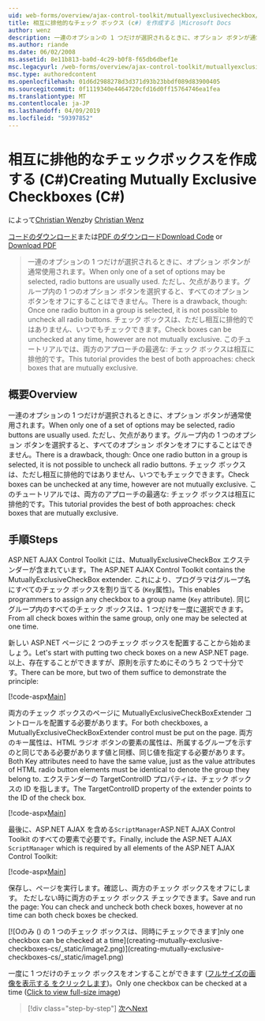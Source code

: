 ```yaml
---
uid: web-forms/overview/ajax-control-toolkit/mutuallyexclusivecheckbox/creating-mutually-exclusive-checkboxes-cs
title: 相互に排他的なチェック ボックス (c#) を作成する |Microsoft Docs
author: wenz
description: 一連のオプションの 1 つだけが選択されるときに、オプション ボタンが通常使用されます。 ただし、欠点があります。1 回 1 つのオプション ボタン グループが選択されて、.
ms.author: riande
ms.date: 06/02/2008
ms.assetid: 8e11b813-ba0d-4c29-b0f8-f65db6dbef1e
msc.legacyurl: /web-forms/overview/ajax-control-toolkit/mutuallyexclusivecheckbox/creating-mutually-exclusive-checkboxes-cs
msc.type: authoredcontent
ms.openlocfilehash: 01d6d2988278d3d371d93b23bbdf089d83900405
ms.sourcegitcommit: 0f1119340e4464720cfd16d0ff15764746ea1fea
ms.translationtype: MT
ms.contentlocale: ja-JP
ms.lasthandoff: 04/09/2019
ms.locfileid: "59397852"
---
```

# <a name="creating-mutually-exclusive-checkboxes-c"></a><span data-ttu-id="10946-104">相互に排他的なチェックボックスを作成する (C#)</span><span class="sxs-lookup"><span data-stu-id="10946-104">Creating Mutually Exclusive Checkboxes (C#)</span></span>

<span data-ttu-id="10946-105">によって[Christian Wenz](https://github.com/wenz)</span><span class="sxs-lookup"><span data-stu-id="10946-105">by [Christian Wenz](https://github.com/wenz)</span></span>

<span data-ttu-id="10946-106">[コードのダウンロード](http://download.microsoft.com/download/9/3/f/93f8daea-bebd-4821-833b-95205389c7d0/MutuallyExclusiveCheckBox0.cs.zip)または[PDF のダウンロード](http://download.microsoft.com/download/b/6/a/b6ae89ee-df69-4c87-9bfb-ad1eb2b23373/mutuallyexclusivecheckbox0CS.pdf)</span><span class="sxs-lookup"><span data-stu-id="10946-106">[Download Code](http://download.microsoft.com/download/9/3/f/93f8daea-bebd-4821-833b-95205389c7d0/MutuallyExclusiveCheckBox0.cs.zip) or [Download PDF](http://download.microsoft.com/download/b/6/a/b6ae89ee-df69-4c87-9bfb-ad1eb2b23373/mutuallyexclusivecheckbox0CS.pdf)</span></span>

> <span data-ttu-id="10946-107">一連のオプションの 1 つだけが選択されるときに、オプション ボタンが通常使用されます。</span><span class="sxs-lookup"><span data-stu-id="10946-107">When only one of a set of options may be selected, radio buttons are usually used.</span></span> <span data-ttu-id="10946-108">ただし、欠点があります。グループ内の 1 つのオプション ボタンを選択すると、すべてのオプション ボタンをオフにすることはできません。</span><span class="sxs-lookup"><span data-stu-id="10946-108">There is a drawback, though: Once one radio button in a group is selected, it is not possible to uncheck all radio buttons.</span></span> <span data-ttu-id="10946-109">チェック ボックスは、ただし相互に排他的ではありません、いつでもチェックできます。</span><span class="sxs-lookup"><span data-stu-id="10946-109">Check boxes can be unchecked at any time, however are not mutually exclusive.</span></span> <span data-ttu-id="10946-110">このチュートリアルでは、両方のアプローチの最適な: チェック ボックスは相互に排他的です。</span><span class="sxs-lookup"><span data-stu-id="10946-110">This tutorial provides the best of both approaches: check boxes that are mutually exclusive.</span></span>


## <a name="overview"></a><span data-ttu-id="10946-111">概要</span><span class="sxs-lookup"><span data-stu-id="10946-111">Overview</span></span>

<span data-ttu-id="10946-112">一連のオプションの 1 つだけが選択されるときに、オプション ボタンが通常使用されます。</span><span class="sxs-lookup"><span data-stu-id="10946-112">When only one of a set of options may be selected, radio buttons are usually used.</span></span> <span data-ttu-id="10946-113">ただし、欠点があります。グループ内の 1 つのオプション ボタンを選択すると、すべてのオプション ボタンをオフにすることはできません。</span><span class="sxs-lookup"><span data-stu-id="10946-113">There is a drawback, though: Once one radio button in a group is selected, it is not possible to uncheck all radio buttons.</span></span> <span data-ttu-id="10946-114">チェック ボックスは、ただし相互に排他的ではありません、いつでもチェックできます。</span><span class="sxs-lookup"><span data-stu-id="10946-114">Check boxes can be unchecked at any time, however are not mutually exclusive.</span></span> <span data-ttu-id="10946-115">このチュートリアルでは、両方のアプローチの最適な: チェック ボックスは相互に排他的です。</span><span class="sxs-lookup"><span data-stu-id="10946-115">This tutorial provides the best of both approaches: check boxes that are mutually exclusive.</span></span>

## <a name="steps"></a><span data-ttu-id="10946-116">手順</span><span class="sxs-lookup"><span data-stu-id="10946-116">Steps</span></span>

<span data-ttu-id="10946-117">ASP.NET AJAX Control Toolkit には、MutuallyExclusiveCheckBox エクステンダーが含まれています。</span><span class="sxs-lookup"><span data-stu-id="10946-117">The ASP.NET AJAX Control Toolkit contains the MutuallyExclusiveCheckBox extender.</span></span> <span data-ttu-id="10946-118">これにより、プログラマはグループ名にすべてのチェック ボックスを割り当てる (`Key`属性)。</span><span class="sxs-lookup"><span data-stu-id="10946-118">This enables programmers to assign any checkbox to a group name (`Key` attribute).</span></span> <span data-ttu-id="10946-119">同じグループ内のすべてのチェック ボックスは、1 つだけを一度に選択できます。</span><span class="sxs-lookup"><span data-stu-id="10946-119">From all check boxes within the same group, only one may be selected at one time.</span></span>

<span data-ttu-id="10946-120">新しい ASP.NET ページに 2 つのチェック ボックスを配置することから始めましょう。</span><span class="sxs-lookup"><span data-stu-id="10946-120">Let's start with putting two check boxes on a new ASP.NET page.</span></span> <span data-ttu-id="10946-121">以上、存在することができますが、原則を示すためにそのうち 2 つで十分です。</span><span class="sxs-lookup"><span data-stu-id="10946-121">There can be more, but two of them suffice to demonstrate the principle:</span></span>

[!code-aspx[Main](creating-mutually-exclusive-checkboxes-cs/samples/sample1.aspx)]

<span data-ttu-id="10946-122">両方のチェック ボックスのページに MutuallyExclusiveCheckBoxExtender コントロールを配置する必要があります。</span><span class="sxs-lookup"><span data-stu-id="10946-122">For both checkboxes, a MutuallyExclusiveCheckBoxExtender control must be put on the page.</span></span> <span data-ttu-id="10946-123">両方のキー属性は、HTML ラジオ ボタンの要素の属性は、所属するグループを示すのと同じである必要があります値と同様、同じ値を指定する必要があります。</span><span class="sxs-lookup"><span data-stu-id="10946-123">Both Key attributes need to have the same value, just as the value attributes of HTML radio button elements must be identical to denote the group they belong to.</span></span> <span data-ttu-id="10946-124">エクステンダーの TargetControlID プロパティは、チェック ボックスの ID を指します。</span><span class="sxs-lookup"><span data-stu-id="10946-124">The TargetControlID property of the extender points to the ID of the check box.</span></span>

[!code-aspx[Main](creating-mutually-exclusive-checkboxes-cs/samples/sample2.aspx)]

<span data-ttu-id="10946-125">最後に、ASP.NET AJAX を含める`ScriptManager`ASP.NET AJAX Control Toolkit のすべての要素で必要です。</span><span class="sxs-lookup"><span data-stu-id="10946-125">Finally, include the ASP.NET AJAX `ScriptManager` which is required by all elements of the ASP.NET AJAX Control Toolkit:</span></span>

[!code-aspx[Main](creating-mutually-exclusive-checkboxes-cs/samples/sample3.aspx)]

<span data-ttu-id="10946-126">保存し、ページを実行します。確認し、両方のチェック ボックスをオフにします。 ただしない時に両方のチェック ボックス チェックできます。</span><span class="sxs-lookup"><span data-stu-id="10946-126">Save and run the page: You can check and uncheck both check boxes, however at no time can both check boxes be checked.</span></span>


[![O<span data-ttu-id="10946-127">のみ () の 1 つのチェック ボックスは、同時にチェックできます]</span><span class="sxs-lookup"><span data-stu-id="10946-127">nly one checkbox can be checked at a time]</span></span>(creating-mutually-exclusive-checkboxes-cs/_static/image2.png)](creating-mutually-exclusive-checkboxes-cs/_static/image1.png)

<span data-ttu-id="10946-128">一度に 1 つだけのチェック ボックスをオンすることができます ([フルサイズの画像を表示する をクリックします](creating-mutually-exclusive-checkboxes-cs/_static/image3.png))。</span><span class="sxs-lookup"><span data-stu-id="10946-128">Only one checkbox can be checked at a time ([Click to view full-size image](creating-mutually-exclusive-checkboxes-cs/_static/image3.png))</span></span>

> [!div class="step-by-step"]
> [<span data-ttu-id="10946-129">次へ</span><span class="sxs-lookup"><span data-stu-id="10946-129">Next</span></span>](creating-mutually-exclusive-checkboxes-vb.md)
